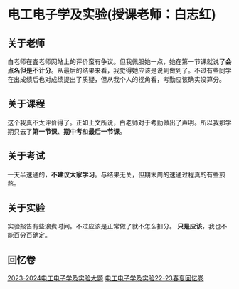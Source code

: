# 电工电子学及实验(授课老师：白志红)

## 关于老师

白老师在査老师网站上的评价蛮有争议。但我佩服她一点，她在第一节课就说了**会点名但是不计分**。从最后的结果来看，我觉得她应该是说到做到了。不过有些同学在出成绩后也对成绩提出了质疑，但从我个人的视角看，考勤应该确实没算分。

## 关于课程

这个我真不太评价得了。正如上文所说，白老师对于考勤做出了声明。所以我那学期只去了**第一节课**、**期中考**和**最后一节课**。

## 关于考试

一天半速通的，**不建议大家学习**。与结果无关，但期末周的速通过程真的有些煎熬。

## 关于实验

实验报告有些浪费时间。不过应该是正常做了就不怎么扣分。
**只是应该**，我也不能百分百确定。

## 回忆卷

[2023-2024电工电子学及实验大题](https://www.cc98.org/topic/5922643)
[电工电子学及实验22-23春夏回忆卷](https://www.cc98.org/topic/5636783)
